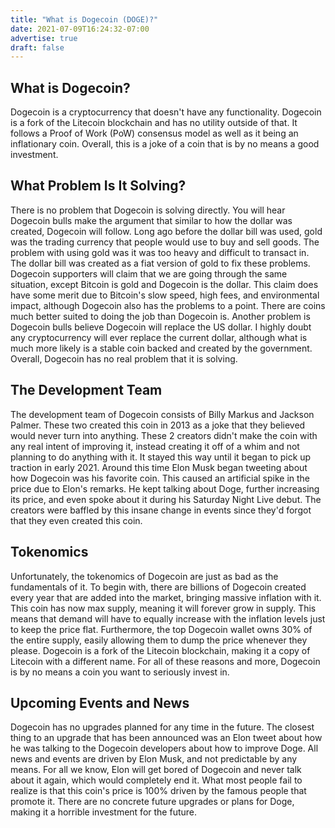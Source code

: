 ```yaml
---
title: "What is Dogecoin (DOGE)?"
date: 2021-07-09T16:24:32-07:00
advertise: true
draft: false
---
```



## What is Dogecoin?

Dogecoin is a cryptocurrency that doesn't have any functionality. Dogecoin is a fork of the Litecoin blockchain and has no utility outside of that.  It follows a Proof of Work (PoW) consensus model as well as it being an inflationary coin. Overall, this is a joke of a coin that is by no means a good investment.

## What Problem Is It Solving?

There is no problem that Dogecoin is solving directly. You will hear Dogecoin bulls make the argument that similar to how the dollar was created, Dogecoin will follow. Long ago before the dollar bill was used, gold was the trading currency that people would use to buy and sell goods. The problem with using gold was it was too heavy and difficult to transact in. The dollar bill was created as a fiat version of gold to fix these problems. Dogecoin supporters will claim that we are going through the same situation, except Bitcoin is gold and Dogecoin is the dollar. This claim does have some merit due to Bitcoin's slow speed, high fees, and environmental impact, although Dogecoin also has the problems to a point. There are coins much better suited to doing the job than Dogecoin is. Another problem is Dogecoin bulls believe Dogecoin will replace the US dollar. I highly doubt any cryptocurrency will ever replace the current dollar, although what is much more likely is a stable coin backed and created by the government. Overall, Dogecoin has no real problem that it is solving.

## The Development Team

The development team of Dogecoin consists of Billy Markus and Jackson Palmer. These two created this coin in 2013 as a joke that they believed would never turn into anything. These 2 creators didn't make the coin with any real intent of improving it, instead creating it off of a whim and not planning to do anything with it. It stayed this way until it began to pick up traction in early 2021. Around this time Elon Musk began tweeting about how Dogecoin was his favorite coin. This caused an artificial spike in the price due to Elon's remarks. He kept talking about Doge, further increasing its price, and even spoke about it during his Saturday Night Live debut. The creators were baffled by this insane change in events since they'd forgot that they even created this coin.

## Tokenomics

Unfortunately, the tokenomics of Dogecoin are just as bad as the fundamentals of it. To begin with, there are billions of Dogecoin created every year that are added into the market, bringing massive inflation with it. This coin has now max supply, meaning it will forever grow in supply. This means that demand will have to equally increase with the inflation levels just to keep the price flat. Furthermore, the top Dogecoin wallet owns 30% of the entire supply, easily allowing them to dump the price whenever they please. Dogecoin is a fork of the Litecoin blockchain, making it a copy of Litecoin with a different name. For all of these reasons and more, Dogecoin is by no means a coin you want to seriously invest in.

## Upcoming Events and News

Dogecoin has no upgrades planned for any time in the future. The closest thing to an upgrade that has been announced was an Elon tweet about how he was talking to the Dogecoin developers about how to improve Doge. All news and events are driven by Elon Musk, and not predictable by any means. For all we know, Elon will get bored of Dogecoin and never talk about it again, which would completely end it. What most people fail to realize is that this coin's price is 100% driven by the famous people that promote it. There are no concrete future upgrades or plans for Doge, making it a horrible investment for the future.